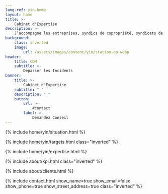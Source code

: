 ```yaml
---
lang-ref: yin-home
layout: home
title: >-
    Cabinet d'Expertise
description: >-
    J’accompagne les entreprises, syndics de copropriété, syndicats de copropriétaires, particuliers, de l’identification du désordre jusqu’à la solution interne ou externe (amiable / judiciaire) dans le cas où la responsabilité d’un tiers pourrait être recherchée.
background:
    class: inverted
    image:
        url: /assets/images/content/yin/station-ep.webp
header:
    title: CDM
    subtitle: >-
        Dépasser les Incidents
banner:
    title: >-
        Cabinet d'Expertise
    subtitle: " "
    description: " "
    button:
        url: >-
            #contact
        label: >-
            Demandez Conseil
---
```


{% include home/yin/situation.html %}

{% include home/yin/targets.html class="inverted" %}

{% include home/yin/expertise.html %}

{% include about/kpi.html class="inverted" %}

{% include about/clients.html %}

{% include contact.html show_name=true show_email=false show_phone=true show_street_address=true class="inverted" %}
